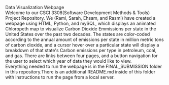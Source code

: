 Data Visualization Webpage  
Welcome to our CSCI 3308(Software Development Methods & Tools) Project Repository.  We (Rami, Sarah, Ehsam, and Rasmi) have created a webpage using HTML, Python, and mySQL, which displays an animated Chloropeth map to visualize Carbon Dioxide Emmissions per state in the United States over the past two decades. The states are color-coded according to the annual amount of emissions per state in million metric tons of carbon dioxide, and a cursor hover over a particular state will display a breakdown of that state's Carbon emissions per type in petroleum, coal, and gas. There are links between four pages, and a button navigation for the user to select which year   of data they would like to view.  
Everything needed to run the webpage is in the FINAL_SUBMISSION folder in this repository.There is an additional README.md inside of this folder with instructions to run the page from a local server.

